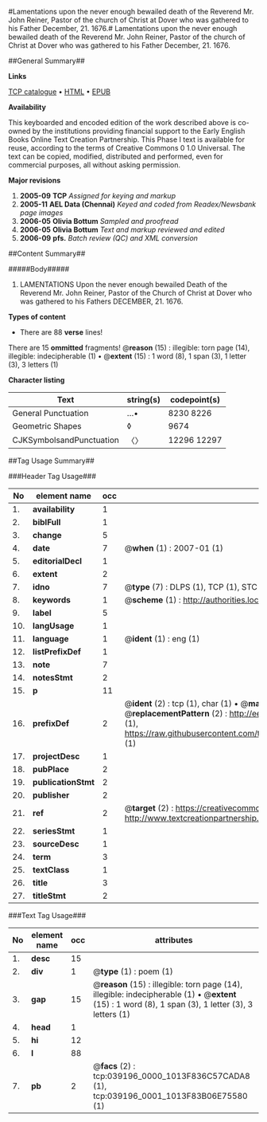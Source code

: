 #Lamentations upon the never enough bewailed death of the Reverend Mr. John Reiner, Pastor of the church of Christ at Dover who was gathered to his Father December, 21. 1676.#
Lamentations upon the never enough bewailed death of the Reverend Mr. John Reiner, Pastor of the church of Christ at Dover who was gathered to his Father December, 21. 1676.

##General Summary##

**Links**

[TCP catalogue](http://www.ota.ox.ac.uk/tcp/)  • 
[HTML](http://tei.it.ox.ac.uk/tcp/Texts-HTML/free/N29/N29436.html)  • 
[EPUB](http://tei.it.ox.ac.uk/tcp/Texts-EPUB/free/N29/N29436.epub)

**Availability**

This keyboarded and encoded edition of the
	       work described above is co-owned by the institutions
	       providing financial support to the Early English Books
	       Online Text Creation Partnership. This Phase I text is
	       available for reuse, according to the terms of Creative
	       Commons 0 1.0 Universal. The text can be copied,
	       modified, distributed and performed, even for
	       commercial purposes, all without asking permission.

**Major revisions**

1. __2005-09__ __TCP__ *Assigned for keying and markup*
1. __2005-11__ __AEL Data (Chennai)__ *Keyed and coded from Readex/Newsbank page images*
1. __2006-05__ __Olivia Bottum__ *Sampled and proofread*
1. __2006-05__ __Olivia Bottum__ *Text and markup reviewed and edited*
1. __2006-09__ __pfs.__ *Batch review (QC) and XML conversion*

##Content Summary##

#####Body#####

1. LAMENTATIONS Upon the never enough bewailed Death of the Reverend Mr. John Reiner, Pastor of the Church of Christ at Dover who was gathered to his Fathers DECEMBER, 21. 1676.

**Types of content**

  * There are 88 **verse** lines!

There are 15 **ommitted** fragments! 
 @__reason__ (15) : illegible: torn page (14), illegible: indecipherable (1)  •  @__extent__ (15) : 1 word (8), 1 span (3), 1 letter (3), 3 letters (1)

**Character listing**


|Text|string(s)|codepoint(s)|
|---|---|---|
|General Punctuation|…•|8230 8226|
|Geometric Shapes|◊|9674|
|CJKSymbolsandPunctuation|〈〉|12296 12297|

##Tag Usage Summary##

###Header Tag Usage###

|No|element name|occ|attributes|
|---|---|---|---|
|1.|__availability__|1||
|2.|__biblFull__|1||
|3.|__change__|5||
|4.|__date__|7| @__when__ (1) : 2007-01 (1)|
|5.|__editorialDecl__|1||
|6.|__extent__|2||
|7.|__idno__|7| @__type__ (7) : DLPS (1), TCP (1), STC (2), NOTIS (1), IMAGE-SET (1), EVANS-CITATION (1)|
|8.|__keywords__|1| @__scheme__ (1) : http://authorities.loc.gov/ (1)|
|9.|__label__|5||
|10.|__langUsage__|1||
|11.|__language__|1| @__ident__ (1) : eng (1)|
|12.|__listPrefixDef__|1||
|13.|__note__|7||
|14.|__notesStmt__|2||
|15.|__p__|11||
|16.|__prefixDef__|2| @__ident__ (2) : tcp (1), char (1)  •  @__matchPattern__ (2) : ([0-9\-]+):([0-9IVX]+) (1), (.+) (1)  •  @__replacementPattern__ (2) : http://eebo.chadwyck.com/downloadtiff?vid=$1&page=$2 (1), https://raw.githubusercontent.com/textcreationpartnership/Texts/master/tcpchars.xml#$1 (1)|
|17.|__projectDesc__|1||
|18.|__pubPlace__|2||
|19.|__publicationStmt__|2||
|20.|__publisher__|2||
|21.|__ref__|2| @__target__ (2) : https://creativecommons.org/publicdomain/zero/1.0/ (1), http://www.textcreationpartnership.org/docs/. (1)|
|22.|__seriesStmt__|1||
|23.|__sourceDesc__|1||
|24.|__term__|3||
|25.|__textClass__|1||
|26.|__title__|3||
|27.|__titleStmt__|2||


###Text Tag Usage###

|No|element name|occ|attributes|
|---|---|---|---|
|1.|__desc__|15||
|2.|__div__|1| @__type__ (1) : poem (1)|
|3.|__gap__|15| @__reason__ (15) : illegible: torn page (14), illegible: indecipherable (1)  •  @__extent__ (15) : 1 word (8), 1 span (3), 1 letter (3), 3 letters (1)|
|4.|__head__|1||
|5.|__hi__|12||
|6.|__l__|88||
|7.|__pb__|2| @__facs__ (2) : tcp:039196_0000_1013F836C57CADA8 (1), tcp:039196_0001_1013F83B06E75580 (1)|
